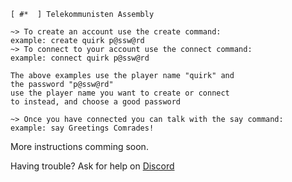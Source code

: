```
[ #*  ] Telekommunisten Assembly

~> To create an account use the create command:
example: create quirk p@ssw@rd
~> To connect to your account use the connect command:
example: connect quirk p@ssw@rd

The above examples use the player name "quirk" and
the password "p@ssw@rd"
use the player name you want to create or connect
to instead, and choose a good password

~> Once you have connected you can talk with the say command:
example: say Greetings Comrades!
```
More instructions comming soon.

Having trouble?
Ask for help on [Discord](https://discord.com/invite/pQV97gY)
